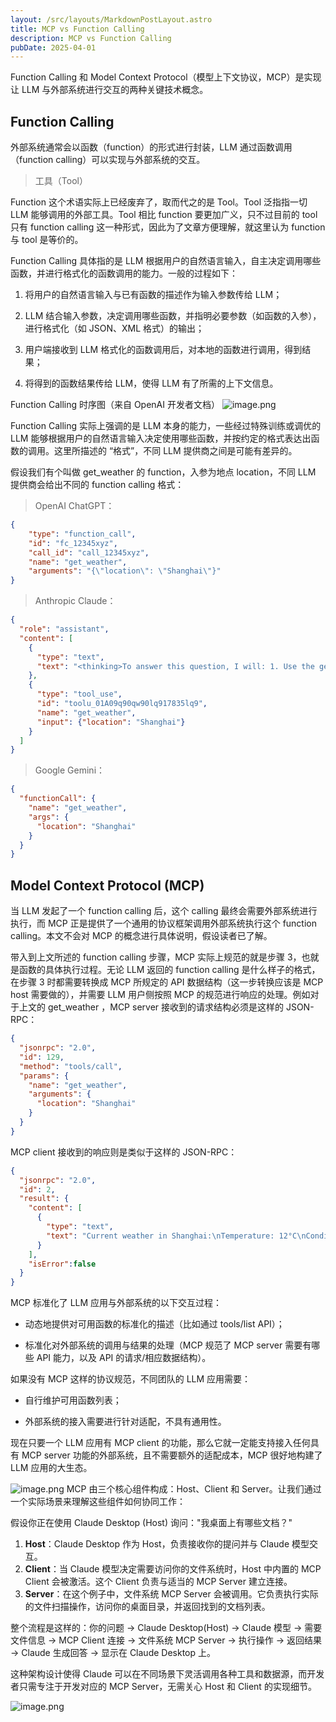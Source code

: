 ```yaml
---
layout: /src/layouts/MarkdownPostLayout.astro
title: MCP vs Function Calling
description: MCP vs Function Calling
pubDate: 2025-04-01
---
```


Function Calling 和 Model Context Protocol（模型上下文协议，MCP）是实现让 LLM 与外部系统进行交互的两种关键技术概念。
## Function Calling

外部系统通常会以函数（function）的形式进行封装，LLM 通过函数调用（function calling）可以实现与外部系统的交互。

>工具（Tool）

Function 这个术语实际上已经废弃了，取而代之的是 Tool。Tool 泛指指一切 LLM 能够调用的外部工具。Tool 相比 function 要更加广义，只不过目前的 tool 只有 function calling 这一种形式，因此为了文章方便理解，就这里认为 function 与 tool 是等价的。

Function Calling 具体指的是 LLM 根据用户的自然语言输入，自主决定调用哪些函数，并进行格式化的函数调用的能力。一般的过程如下：

1. 将用户的自然语言输入与已有函数的描述作为输入参数传给 LLM；

2. LLM 结合输入参数，决定调用哪些函数，并指明必要参数（如函数的入参），进行格式化（如 JSON、XML 格式）的输出；

3. 用户端接收到 LLM 格式化的函数调用后，对本地的函数进行调用，得到结果；

4. 将得到的函数结果传给 LLM，使得 LLM 有了所需的上下文信息。

Function Calling 时序图（来自 OpenAI 开发者文档）
![image.png](https://raw.githubusercontent.com/moiseak/blogimg/main/img/20250501141138.png)


Function Calling 实际上强调的是 LLM 本身的能力，一些经过特殊训练或调优的 LLM 能够根据用户的自然语言输入决定使用哪些函数，并按约定的格式表达出函数的调用。这里所描述的 “格式”，不同 LLM 提供商之间是可能有差异的。

假设我们有个叫做 get_weather 的 function，入参为地点 location，不同 LLM 提供商会给出不同的 function calling 格式：

>OpenAI ChatGPT：

```json
{
    "type": "function_call",
    "id": "fc_12345xyz",
    "call_id": "call_12345xyz",
    "name": "get_weather",
    "arguments": "{\"location\": \"Shanghai\"}"
}
```

>Anthropic Claude：

```json
{
  "role": "assistant",
  "content": [
    {
      "type": "text",
      "text": "<thinking>To answer this question, I will: 1. Use the get_weather tool to get the current weather in San Francisco. 2. Use the get_time tool to get the current time in the America/Los_Angeles timezone, which covers San Francisco, CA.</thinking>"
    },
    {
      "type": "tool_use",
      "id": "toolu_01A09q90qw90lq917835lq9",
      "name": "get_weather",
      "input": {"location": "Shanghai"}
    }
  ]
}
```

>Google Gemini：

```json
{
  "functionCall": {
    "name": "get_weather",
    "args": {
      "location": "Shanghai"
    }
  }
}
```

## Model Context Protocol (MCP)

当 LLM 发起了一个 function calling 后，这个 calling 最终会需要外部系统进行执行，而 MCP 正是提供了一个通用的协议框架调用外部系统执行这个 function calling。本文不会对 MCP 的概念进行具体说明，假设读者已了解。

带入到上文所述的 function calling 步骤，MCP 实际上规范的就是步骤 3，也就是函数的具体执行过程。无论 LLM 返回的 function calling 是什么样子的格式，在步骤 3 时都需要转换成 MCP 所规定的 API 数据结构（这一步转换应该是 MCP host 需要做的），并需要 LLM 用户侧按照 MCP 的规范进行响应的处理。例如对于上文的 get_weather ，MCP server 接收到的请求结构必须是这样的 JSON-RPC：

```json
{
  "jsonrpc": "2.0",
  "id": 129,
  "method": "tools/call",
  "params": {
    "name": "get_weather",
    "arguments": {
      "location": "Shanghai"
    }
  }
}
```

MCP client 接收到的响应则是类似于这样的 JSON-RPC：
```json
{
  "jsonrpc": "2.0",
  "id": 2,
  "result": {
    "content": [
      {
        "type": "text",
        "text": "Current weather in Shanghai:\nTemperature: 12°C\nConditions: Partly cloudy"
      }
    ],
    "isError":false
  }
}
```


MCP 标准化了 LLM 应用与外部系统的以下交互过程：

- 动态地提供对可用函数的标准化的描述（比如通过 tools/list API）；

- 标准化对外部系统的调用与结果的处理（MCP 规范了 MCP server 需要有哪些 API 能力，以及 API 的请求/相应数据结构）。

如果没有 MCP 这样的协议规范，不同团队的 LLM 应用需要：

- 自行维护可用函数列表；

- 外部系统的接入需要进行针对适配，不具有通用性。

现在只要一个 LLM 应用有 MCP client 的功能，那么它就一定能支持接入任何具有 MCP server 功能的外部系统，且不需要额外的适配成本，MCP 很好地构建了 LLM 应用的大生态。

![image.png](https://raw.githubusercontent.com/moiseak/blogimg/main/img/20250501141243.png)
MCP 由三个核心组件构成：Host、Client 和 Server。让我们通过一个实际场景来理解这些组件如何协同工作：

假设你正在使用 Claude Desktop (Host) 询问："我桌面上有哪些文档？"

1. **Host**：Claude Desktop 作为 Host，负责接收你的提问并与 Claude 模型交互。
2. **Client**：当 Claude 模型决定需要访问你的文件系统时，Host 中内置的 MCP Client 会被激活。这个 Client 负责与适当的 MCP Server 建立连接。
3. **Server**：在这个例子中，文件系统 MCP Server 会被调用。它负责执行实际的文件扫描操作，访问你的桌面目录，并返回找到的文档列表。

整个流程是这样的：你的问题 → Claude Desktop(Host) → Claude 模型 → 需要文件信息 → MCP Client 连接 → 文件系统 MCP Server → 执行操作 → 返回结果 → Claude 生成回答 → 显示在 Claude Desktop 上。

这种架构设计使得 Claude 可以在不同场景下灵活调用各种工具和数据源，而开发者只需专注于开发对应的 MCP Server，无需关心 Host 和 Client 的实现细节。

![image.png](https://raw.githubusercontent.com/moiseak/blogimg/main/img/20250501141311.png)
